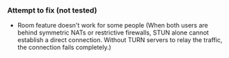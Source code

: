 ### Attempt to fix (not tested)

- Room feature doesn't work for some people (When both users are behind symmetric NATs or restrictive firewalls, STUN alone cannot establish a direct
  connection. Without TURN servers to relay the traffic, the connection fails completely.)

